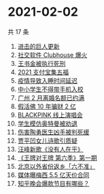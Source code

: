 # 2021-02-02

共 17 条

<!-- BEGIN ZHIHUSEARCH -->
<!-- 最后更新时间 Tue Feb 02 2021 15:12:04 GMT+0800 (CST) -->
1. [进击的巨人更新](https://www.zhihu.com/search?q=进击的巨人)
1. [社交软件 Clubhouse 爆火](https://www.zhihu.com/search?q=clubhouse)
1. [王书金被执行死刑](https://www.zhihu.com/search?q=王书金)
1. [2021 支付宝集五福](https://www.zhihu.com/search?q=支付宝五福)
1. [疫情导致入睡时间延迟](https://www.zhihu.com/search?q=睡眠周期)
1. [中小学生不得带手机入校](https://www.zhihu.com/search?q=中小学生手机)
1. [广州 2 月离婚名额已约满](https://www.zhihu.com/search?q=预约离婚)
1. [假活佛 10 年骗财 2 亿](https://www.zhihu.com/search?q=假活佛)
1. [BLACKPINK 线上演唱会](https://www.zhihu.com/search?q=blackpink)
1. [学生模仿奥特曼被劝退](https://www.zhihu.com/search?q=学生模仿奥特曼)
1. [伤害陶勇医生凶手被判死缓](https://www.zhihu.com/search?q=陶勇)
1. [贾平凹女儿诗歌引质疑](https://www.zhihu.com/search?q=贾平凹女儿)
1. [汪峰新歌《没有人在乎》](https://www.zhihu.com/search?q=汪峰新歌)
1. [《王牌对王牌 第六季》第一期](https://www.zhihu.com/search?q=王牌对王牌)
1. [北京以外省份返乡「六不准」](https://www.zhihu.com/search?q=春节返乡)
1. [媒体曝梅西 5.5 亿天价合同](https://www.zhihu.com/search?q=梅西)
1. [知乎晚会爆款节目有哪些？](https://www.zhihu.com/search?q=答案奇遇夜)
<!-- END ZHIHUSEARCH -->
